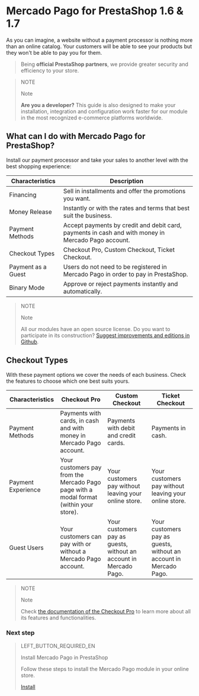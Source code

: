 # Mercado Pago for PrestaShop 1.6 & 1.7


As you can imagine, a website without a payment processor is nothing more than an online catalog. Your customers will be able to see your products but they won't be able to pay you for them.

> Being **official PrestaShop partners**, we provide greater security and efficiency to your store.

<span></span>

> NOTE
>
> Note
>
> **Are you a developer?** This guide is also designed to make your installation, integration and configuration work faster for our module in the most recognized e-commerce platforms worldwide.

## What can I do with Mercado Pago for PrestaShop?

Install our payment processor and take your sales to another level with the best shopping experience:

| Characteristics | Description |
| --- | --- |
| Financing | Sell in installments and offer the promotions you want. |
| Money Release | Instantly or with the rates and terms that best suit the business. |
| Payment Methods | Accept payments by credit and debit card, payments in cash and with money in Mercado Pago account. |
| Checkout Types | Checkout Pro, Custom Checkout, Ticket Checkout. |
| Payment as a Guest | Users do not need to be registered in Mercado Pago in order to pay in PrestaShop. |
| Binary Mode | Approve or reject payments instantly and automatically. |

> NOTE
>
> Note
>
> All our modules have an open source license. Do you want to participate in its construction? [Suggest improvements and editions in Github](https://github.com/mercadopago/cart-prestashop-7).

## Checkout Types

With these payment options we cover the needs of each business. Check the features to choose which one best suits yours.

| Characteristics | Checkout Pro | Custom Checkout | Ticket Checkout |
| --- | --- | --- | --- |
| Payment Methods | Payments with cards, in cash and with money in Mercado Pago account. | Payments with debit and credit cards. | Payments in cash. |
| Payment Experience | Your customers pay from the Mercado Pago page with a modal format (within your store). | Your customers pay without leaving your online store. | Your customers pay without leaving your online store. |
| Guest Users | Your customers can pay with or without a Mercado Pago account. | Your customers pay as guests, without an account in Mercado Pago. | Your customers pay as guests, without an account in Mercado Pago. |

> NOTE
>
> Note
>
> Check [the documentation of the Checkout Pro](https://www.mercadopago[FAKER][URL][DOMAIN]/developers/en/guides/online-payments/checkout-pro/introduction) to learn more about all its features and functionalities.

### Next step

> LEFT_BUTTON_REQUIRED_EN
>
> Install Mercado Pago in PrestaShop
>
> Follow these steps to install the Mercado Pago module in your online store.
>
> 
> [Install](https://www.mercadopago[FAKER][URL][DOMAIN]/developers/en/guides/plugins/prestashop/instalation)